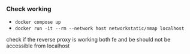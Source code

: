 ### Check working 
- `docker compose up`
- `docker run -it --rm --network host networkstatic/nmap localhost`

check if the reverse proxy is working both fe and be should not be accessible from localhost 